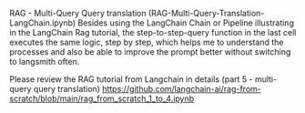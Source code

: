 RAG - Multi-Query Query translation (RAG-Multi-Query-Translation-LangChain.ipynb)
Besides using the LangChain Chain or Pipeline illustrating in the LangChain Rag tutorial, the step-to-step-query function in the last cell executes the same logic, step by step, which helps me to understand the processes and also be able to improve the prompt better without switching to langsmith often.

Please review the RAG tutorial from Langchain in details (part 5 - multi-query query translation)
https://github.com/langchain-ai/rag-from-scratch/blob/main/rag_from_scratch_1_to_4.ipynb


